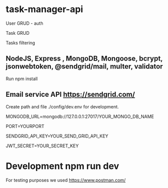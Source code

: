 # task-manager-api 

User GRUD - auth

Task GRUD

Tasks filtering

## NodeJS, Express , MongoDB, Mongoose, bcrypt, jsonwebtoken, @sendgrid/mail, multer, validator

Run npm install

## Email service API https://sendgrid.com/
Create path and file ./config/dev.env for development.

MONGODB_URL=mongodb://127.0.0.1:27017/YOUR_MONGO_DB_NAME

PORT=YOURPORT

SENDGRID_API_KEY=YOUR_SEND_GRID_API_KEY

JWT_SECRET=YOUR_SECRET_KEY

# Development npm run dev
For testing purposes we used https://www.postman.com/



